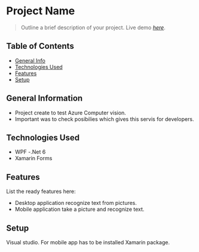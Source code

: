 # Project Name
> Outline a brief description of your project.
> Live demo [_here_](https://www.example.com). <!-- If you have the project hosted somewhere, include the link here. -->

## Table of Contents
* [General Info](#general-information)
* [Technologies Used](#technologies-used)
* [Features](#features)
* [Setup](#setup)


## General Information
- Project create to test Azure Computer vision.
- Important was to check posibilies which gives this servis for developers.

## Technologies Used
- WPF -.Net 6
- Xamarin Forms

## Features
List the ready features here:
- Desktop application recognize text from pictures.
- Mobile application take a picture and recognize text.

## Setup
Visual studio. For mobile app has to be installed Xamarin package.
